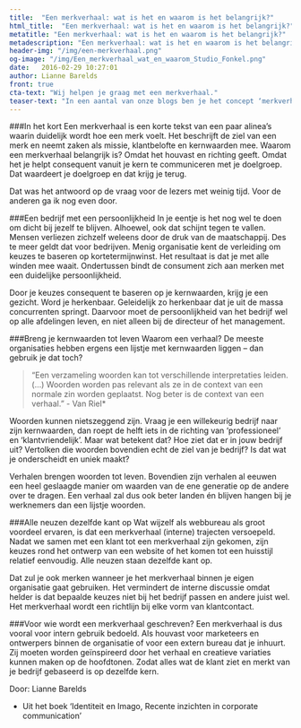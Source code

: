 ```yaml
---
title:  "Een merkverhaal: wat is het en waarom is het belangrijk?"
html_title:  "Een merkverhaal: wat is het en waarom is het belangrijk?"
metatitle: "Een merkverhaal: wat is het en waarom is het belangrijk?"
metadescription: "Een merkverhaal: wat is het en waarom is het belangrijk? Omdat het houvast en richting geeft. "
header-img: "/img/een-merkverhaal.png"
og-image: "/img/Een_merkverhaal_wat_en_waarom_Studio_Fonkel.png"
date:   2016-02-29 10:27:01
author: Lianne Barelds
front: true
cta-text: "Wij helpen je graag met een merkverhaal."
teaser-text: "In een aantal van onze blogs ben je het concept ‘merkverhaal’ tegengekomen. Even terug naar de basis: wat is een merkverhaal precies? "
---
```

###In het kort
Een merkverhaal is een korte tekst van een paar alinea’s waarin duidelijk wordt hoe een merk voelt. Het beschrijft de ziel van een merk en neemt zaken als missie, klantbelofte en kernwaarden mee. Waarom een merkverhaal belangrijk is? Omdat het houvast en richting geeft. Omdat het je helpt consequent vanuit je kern te communiceren met je doelgroep. Dat waardeert je doelgroep en dat krijg je terug.

Dat was het antwoord op de vraag voor de lezers met weinig tijd. Voor de anderen ga ik nog even door.  

###Een bedrijf met een persoonlijkheid
In je eentje is het nog wel te doen om dicht bij jezelf te blijven. Alhoewel, ook dat schijnt tegen te vallen. Mensen verliezen zichzelf weleens door de druk van de maatschappij. Des te meer geldt dat voor bedrijven. Menig organisatie kent de verleiding om keuzes te baseren op kortetermijnwinst. Het resultaat is dat je met alle winden mee waait. Ondertussen bindt de consument zich aan merken met een duidelijke persoonlijkheid.

Door je keuzes consequent te baseren op je kernwaarden, krijg je een gezicht. Word je herkenbaar. Geleidelijk zo herkenbaar dat je uit de massa concurrenten springt. Daarvoor moet de persoonlijkheid van het bedrijf wel op alle afdelingen leven, en niet alleen bij de directeur of het management.

###Breng je kernwaarden tot leven
Waarom een verhaal? De meeste organisaties hebben ergens een lijstje met kernwaarden liggen – dan gebruik je dat toch?

> “Een verzameling woorden kan tot verschillende interpretaties leiden. (…) Woorden worden pas relevant als ze in de context van een normale zin worden geplaatst. Nog beter is de context van een verhaal.” - Van Riel*

Woorden kunnen nietszeggend zijn. Vraag je een willekeurig bedrijf naar zijn kernwaarden, dan roept de helft iets in de richting van ‘professioneel’ en ‘klantvriendelijk’. Maar wat betekent dat? Hoe ziet dat er in jouw bedrijf uit? Vertolken die woorden bovendien echt de ziel van je bedrijf? Is dat wat je onderscheidt en uniek maakt?

Verhalen brengen woorden tot leven. Bovendien zijn verhalen al eeuwen een heel geslaagde manier om waarden van de ene generatie op de andere over te dragen. Een verhaal zal dus ook beter landen én blijven hangen bij je werknemers dan een lijstje woorden.  

###Alle neuzen dezelfde kant op
Wat wijzelf als webbureau als groot voordeel ervaren, is dat een merkverhaal (interne) trajecten versoepeld. Nadat we samen met een klant tot een merkverhaal zijn gekomen, zijn keuzes rond het ontwerp van een website of het komen tot een huisstijl relatief eenvoudig. Alle neuzen staan dezelfde kant op.

Dat zul je ook merken wanneer je het merkverhaal binnen je eigen organisatie gaat gebruiken. Het vermindert de interne discussie omdat helder is dat bepaalde keuzes niet bij het bedrijf passen en andere juist wel. Het merkverhaal wordt een richtlijn bij elke vorm van klantcontact.  

###Voor wie wordt een merkverhaal geschreven?
Een merkverhaal is dus vooral voor intern gebruik bedoeld. Als houvast voor marketeers en ontwerpers binnen de organisatie of voor een extern bureau dat je inhuurt. Zij moeten worden geïnspireerd door het verhaal en creatieve variaties kunnen maken op de hoofdtonen. Zodat alles wat de klant ziet en merkt van je bedrijf gebaseerd is op dezelfde kern.

Door: Lianne Barelds

* Uit het boek ‘Identiteit en Imago, Recente inzichten in corporate communication’
